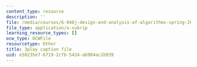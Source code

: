 ```yaml
---
content_type: resource
description: ''
file: /media/courses/6-046j-design-and-analysis-of-algorithms-spring-2015/e58235e767192cfb5424ab984ac1b939_G7mqtB6npfE.srt
file_type: application/x-subrip
learning_resource_types: []
ocw_type: OCWFile
resourcetype: Other
title: 3play caption file
uid: e58235e7-6719-2cfb-5424-ab984ac1b939
---
```

